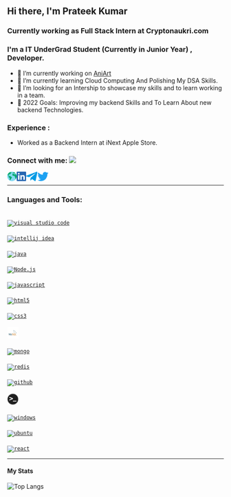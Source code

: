 ## Hi there, I'm Prateek Kumar
### Currently working as Full Stack Intern at Cryptonaukri.com
### I'm a IT UnderGrad Student (Currently in Junior Year) , Developer.

- 🔭 I’m currently working on [AniArt](https://github.com/Enforc3rr/AniArt)
- 🌱 I’m currently learning Cloud Computing And Polishing My DSA Skills.
- 👯 I’m looking for an Intership to showcase my skills and to learn working in a team.
- 🥅 2022 Goals: Improving my backend Skills and To Learn About new backend Technologies.

### Experience :
- Worked as a Backend Intern at iNext Apple Store. 

### Connect with me: <img src="https://media.giphy.com/media/LnQjpWaON8nhr21vNW/giphy.gif" height="32">

[<img align="left" alt="Sabesan" height="22px" src="./SocialLogo/Web.png" />][portfolio]
[<img align="left" alt="Sabesan | LinkedIn" height="22px" src="./SocialLogo/LinkedIn.png" />][linkedin]
[<img align="left" alt="Sabesan | Telegram" height="22px" src="./SocialLogo/Telegram.png" />][telegram]
[<img align="left" alt="Sabesan | Twitter" height="22px" src="./SocialLogo/Twitter.png" />][twitter]


<br />

---

### Languages and Tools:

[<code>
<img alt="visual studio code" width="26px" src="https://img.icons8.com/fluent/240/000000/visual-studio-code-2019.png" />
</code>](https://code.visualstudio.com/)
[<code>
<img alt="intellij idea" width="26px" src="https://img.icons8.com/color/240/000000/intellij-idea.png" />
</code>](https://www.jetbrains.com/idea/)
[<code>
<img alt="java" width="26px" src="https://img.icons8.com/color/240/000000/java-coffee-cup-logo.png">
</code>](https://docs.oracle.com/en/java/)
[<code>
<img alt="Node.js" width="26px" src="https://img.icons8.com/color/240/000000/nodejs.png">
</code>](https://nodejs.org/en/)
[<code>
<img alt="javascript" width="26px" src="https://img.icons8.com/color/240/000000/javascript.png" />
</code>](https://developer.mozilla.org/en-US/docs/Web/JavaScript)
[<code>
<img alt="html5" width="26px" src="https://img.icons8.com/color/240/000000/html-5.png">
</code>](https://developer.mozilla.org/en-US/docs/Web/HTML)
[<code>
<img alt="css3" width="26px" src="https://img.icons8.com/color/240/000000/css3.png">
</code>](https://developer.mozilla.org/en-US/docs/Web/CSS)
[<code>
<img alt="MySQL" width="26px" src="https://raw.githubusercontent.com/github/explore/80688e429a7d4ef2fca1e82350fe8e3517d3494d/topics/mysql/mysql.png">
</code>](https://dev.mysql.com/)
[<code>
<img alt="mongo" width="26px" src="https://github.com/mongodb-js/leaf/blob/master/dist/mongodb-leaf_128x128.png">
</code>](https://www.mongodb.com/)
[<code>
<img alt="redis" width="26px" src="https://cdn.iconscout.com/icon/free/png-256/redis-83994.png">
</code>](https://redis.io/)
[<code>
<img alt="github" width="26px" src="https://img.icons8.com/ios-glyphs/240/000000/github.png">
</code>](https://github.com/)
[<code>
<img alt="terminal" width="26px" src="https://raw.githubusercontent.com/github/explore/80688e429a7d4ef2fca1e82350fe8e3517d3494d/topics/terminal/terminal.png">
</code>](https://docs.microsoft.com/en-us/windows/terminal/)
[<code>
<img alt="windows" width="26px" src="https://img.icons8.com/color/240/000000/windows-10.png">
</code>](https://www.microsoft.com/en-us/windows)
[<code>
<img alt="ubuntu" width="26px" src="https://img.icons8.com/color/96/000000/ubuntu--v1.png">
</code>](https://ubuntu.com/)
[<code>
<img alt="react" width="26px" src="https://img.icons8.com/color/240/000000/react-native.png" />
</code>](https://reactjs.org/)

---

[portfolio]: https://enforcerportfolio.netlify.app/
[linkedin]: https://www.linkedin.com/in/prateek-kumar-2252ab1a3/
[gmail]: mailto:prateekkumartiwari01@gmail.com
[telegram]: https://telegram.me/enforc3rr
[twitter]: https://twitter.com/Enforc3rr


#### My Stats 
![Top Langs](https://github-readme-stats.vercel.app/api/top-langs/?username=enforc3rr&theme=tokyonight)
